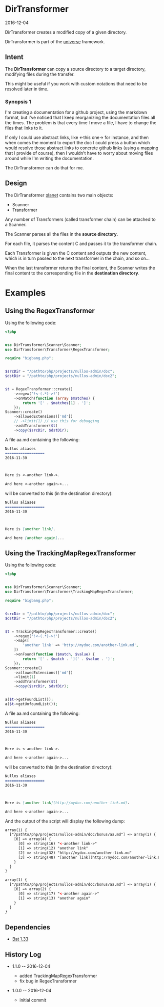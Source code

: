 DirTransformer
=====================
2016-12-04


DirTransformer creates a modified copy of a given directory.




DirTransformer is part of the [universe](https://github.com/karayabin/universe-snapshot) framework.




Intent
------------


The **DirTransformer** can copy a source directory to a target directory, modifying files during the transfer.

This might be useful if you work with custom notations that need to be resolved later in time.


### Synopsis 1

I'm creating a documentation for a github project, using the markdown format, but I've noticed that I 
keep reorganizing the documentation files all the times. 
The problem is that every time I move a file, I have to change the files that links to it.

If only I could use abstract links, like <-this one-> for instance, and then when comes the moment to export the doc
I could press a button which would resolve those abstract links to concrete github links (using a mapping that I provide of course),
then I wouldn't have to worry about moving files around while I'm writing the documentation.

The DirTransformer can do that for me.




Design
---------------

The DirTransformer [planet](https://github.com/lingtalfi/Observer/blob/master/article/article.planetReference.eng.md)
contains two main objects:

- Scanner
- Transformer

Any number of Transformers (called transformer chain) can be attached to a Scanner.

The Scanner parses all the files in the **source directory**.

For each file, it parses the content C and passes it to the transformer chain.
 
Each Transformer is given the C content and outputs the new content, which is in turn passed to the next transformer in the chain, and so on...


When the last transformer returns the final content, the Scanner writes the final content to the corresponding file in the **destination directory**.



Examples
================



Using the RegexTransformer
----------------------------

Using the following code:

```php
<?php


use DirTransformer\Scanner\Scanner;
use DirTransformer\Transformer\RegexTransformer;

require "bigbang.php";


$srcDir = "/pathto/php/projects/nullos-admin/doc";
$dstDir = "/pathto/php/projects/nullos-admin/doc2";


$t = RegexTransformer::create()
    ->regex('!<-(.*)->!')  
    ->onMatch(function (array $matches) {
        return '[' . $matches[1] . ']';
    });
Scanner::create()
    ->allowedExtensions(['md'])
    // ->limit(1) // use this for debugging
    ->addTransformer($t)
    ->copy($srcDir, $dstDir);
```

A file aa.md containing the following:

```md
Nullos aliases
==================
2016-11-30



Here is <-another link->.

And here <-another again->...
```

will be converted to this (in the destination directory):


```md
Nullos aliases
==================
2016-11-30



Here is [another link].

And here [another again]...
```



Using the TrackingMapRegexTransformer
----------------------


Using the following code:

```php
<?php


use DirTransformer\Scanner\Scanner;
use DirTransformer\Transformer\TrackingMapRegexTransformer;

require "bigbang.php";


$srcDir = "/pathto/php/projects/nullos-admin/doc";
$dstDir = "/pathto/php/projects/nullos-admin/doc2";


$t = TrackingMapRegexTransformer::create()
    ->regex('!<-(.*)->!')
    ->map([
        'another link' => 'http://mydoc.com/another-link.md',
    ])
    ->onFound(function ($match, $value) {
        return '[' . $match . '](' . $value . ')';
    });
Scanner::create()
    ->allowedExtensions(['md'])
    ->limit(1)
    ->addTransformer($t)
    ->copy($srcDir, $dstDir);


a($t->getFoundList());
a($t->getUnfoundList());
```

A file aa.md containing the following:

```md
Nullos aliases
==================
2016-11-30



Here is <-another link->.

And here <-another again->...
```

will be converted to this (in the destination directory):


```md
Nullos aliases
==================
2016-11-30



Here is [another link](http://mydoc.com/another-link.md).

And here <-another again->...
```

And the output of the script will display the following dump:

```html
array(1) {
  ["/pathto/php/projects/nullos-admin/doc/bonus/aa.md"] => array(1) {
    [0] => array(4) {
      [0] => string(16) "<-another link->"
      [1] => string(12) "another link"
      [2] => string(32) "http://mydoc.com/another-link.md"
      [3] => string(48) "[another link](http://mydoc.com/another-link.md)"
    }
  }
}

array(1) {
  ["/pathto/php/projects/nullos-admin/doc/bonus/aa.md"] => array(1) {
    [0] => array(2) {
      [0] => string(17) "<-another again->"
      [1] => string(13) "another again"
    }
  }
}

```





Dependencies
------------------

- [Bat 1.33](https://github.com/lingtalfi/Bat)




History Log
------------------
    
- 1.1.0 -- 2016-12-04

    - added TrackingMapRegexTransformer
    - fix bug in RegexTransformer
    
- 1.0.0 -- 2016-12-04

    - initial commit
    
    
    
    